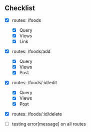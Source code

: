 ## Checklist

- [x] routes: /foods
  - [x] Query
  - [x] Views
  - [x] Link

- [x] routes: /foods/add
  - [x] Query
  - [x] Views
  - [x] Post

- [x] routes: /foods/:id/edit
  - [x] Query
  - [x] Views
  - [x] Post

- [x] routes: /foods/:id/delete

- [ ] testing error[message] on all routes
